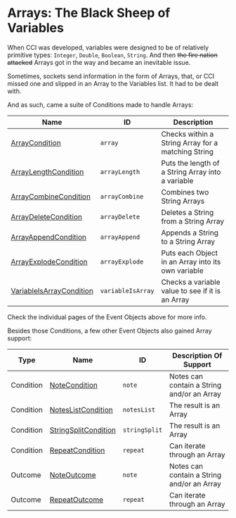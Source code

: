 Arrays&#58; The Black Sheep of Variables
========================================

When CCI was developed, variables were designed to be of relatively primitive types: `Integer`, `Double`, `Boolean`, `String`. And then <s>the fire nation attacked</s> Arrays got in the way and became an inevitable issue. 

Sometimes, sockets send information in the form of Arrays, that, or CCI missed one and slipped in an Array to the Variables list. It had to be dealt with.

And as such, came a suite of Conditions made to handle Arrays:  

| Name                                | ID                | Description                                        |
| ----------------------------------- | ----------------- | -------------------------------------------------- |
| [ArrayCondition](../../components/config/condition/array/ArrayCondition/)           | `array`           | Checks within a String Array for a matching String |
| [ArrayLengthCondition](../../components/config/condition/array/ArrayLengthCondition/)     | `arrayLength`     | Puts the length of a String Array into a variable  |
| [ArrayCombineCondition](../../components/config/condition/array/ArrayCombineCondition/)    | `arrayCombine`    | Combines two String Arrays                         |
| [ArrayDeleteCondition](../../components/config/condition/array/ArrayDeleteCondition/)     | `arrayDelete`     | Deletes a String from a String Array               |
| [ArrayAppendCondition](../../components/config/condition/array/ArrayAppendCondition/)     | `arrayAppend`     | Appends a String to a String Array                 |
| [ArrayExplodeCondition](../../components/config/condition/array/ArrayExplodeCondition/)    | `arrayExplode`    | Puts each Object in an Array into its own variable |
| [VariableIsArrayCondition](../../components/config/condition/variable/VariableIsArrayCondition/) | `variableIsArray` | Checks a variable value to see if it is an Array   |

Check the individual pages of the Event Objects above for more info.

Besides those Conditions, a few other Event Objects also gained Array support:

| Type      | Name                            | ID            | Description Of Support                     |
| --------- | ------------------------------- | ------------- | ------------------------------------------ |
| Condition | [NoteCondition](../../components/config/condition/NoteCondition/)        | `note`        | Notes can contain a String and/or an Array |
| Condition | [NotesListCondition](../../components/config/condition/NotesListCondition/)   | `notesList`   | The result is an Array                     |
| Condition | [StringSplitCondition](../../components/config/condition/string/unconditional/StringSplitCondition/) | `stringSplit` | The result is an Array                     |
| Condition | [RepeatCondition](../../components/config/condition/unconditional/RepeatCondition/)      | `repeat`      | Can iterate through an Array               |
| Outcome   | [NoteOutcome](../../components/config/outcome/NoteOutcome/)          | `note`        | Notes can contain a String and/or an Array |
| Outcome   | [RepeatOutcome](../../components/config/outcome/RepeatOutcome/)        | `repeat`      | Can iterate through an Array               |
